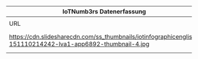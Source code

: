 |IoTNumb3rs Datenerfassung|||||||||||
| ---- | ---- | ---- | ---- | ---- | ---- | ---- | ---- | ---- | ---- | ---- |
||||||||||||
|URL|home_url|filename|device_class|device_count|market_class|market_volume|prognosis_year|publication_year|authorship_class|Dropbox folder|
|https://cdn.slidesharecdn.com/ss_thumbnails/iotinfographicenglish-151110214242-lva1-app6892-thumbnail-4.jpg|https://www.slideshare.net/EricssonLatinAmerica/ericsson-accelerating-internet-of-things-iot|file9_iotinfographicenglish-151110214242-lva1-app6892-thumbnail-4.jpg||||||||JinlinHolic/20181125-0000|
